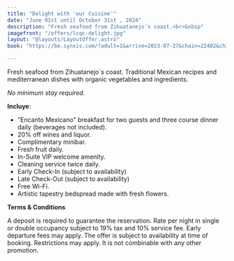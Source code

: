 ```yaml
---
title: "Delight with 'our Cuisine'"
date: "June 01st until October 31st , 2024"
description: "Fresh seafood from Zihuatanejo´s coast.<br>&nbsp"
imagefront: "/offers/lcqc-delight.jpg"
layout: "@layouts/LayoutOffer.astro"
book: "https://be.synxis.com/?adult=1&arrive=2023-07-27&chain=22402&child=0&currency=USD&depart=2023-07-28&hotel=78821&level=hotel&locale=en-US&rooms=1&src=24C"

---
```

<div class="grid gap-4">

<p class="">Fresh seafood from Zihuatanejo´s coast. Traditional Mexican recipes and mediterranean dishes with organic vegetables and ingredients.
</p>

<i>No minimum stay required.
</i>

<b>Incluye</b>:
<ul class="list-disc ml-4">
  <li> “Encanto Mexicano” breakfast for two guests and three course dinner daily (beverages not included).</li>
  <li>20% off wines and liquor.</li>
  <li>Complimentary minibar.</li>
  <li>Fresh fruit daily.</li>
  <li>In-Suite VIP welcome amenity.</li>
  <li>Cleaning service twice daily.</li>
  <li>Early Check-In (subject to availability)</li>
  <li>Late Check-Out (subject to availability)</li>
  <li>Free Wi-Fi.</li>
  <li>Artistic tapestry bedspread made with fresh flowers.</li>
</ul>

<b>Terms & Conditions</b>

A deposit is required to guarantee the reservation. Rate per night in single or double occupancy subject to 19% tax and  10% service fee. Early departure fees may apply. The offer is subject to availability at time of booking. Restrictions may apply. It is not combinable with any other promotion.
</div>







